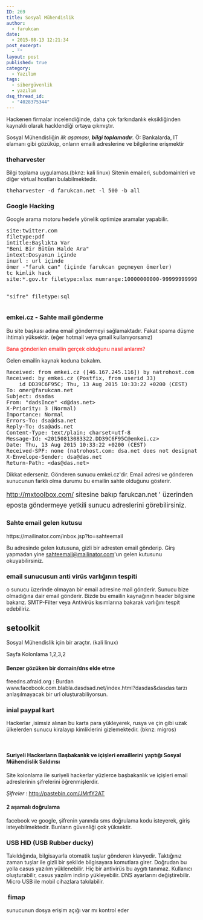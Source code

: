```yaml
---
ID: 269
title: Sosyal Mühendislik
author:
  - farukcan
date:
  - 2015-08-13 12:21:34
post_excerpt:
  - ""
layout: post
published: true
category:
  - Yazılım
tags:
  - sibergüvenlik
  - yazılım
dsq_thread_id:
  - "4028375344"
---
```


Hackenen firmalar incelendiğinde, daha çok farkındanlık eksikliğinden kaynaklı olarak hacklendiği ortaya çıkmıştır.

Sosyal Mühendisliğin <em>ilk aşaması, <strong>bilgi toplamadır</strong>.</em>
Ö: Bankalarda, IT elamanı gibi gözüküp, onların emaili adreslerine ve bilgilerine erişmektir
<h3>theharvester</h3>
Bilgi toplama uygulaması.(bknz: kali linux) Sitenin emaileri, subdomainleri ve diğer virtual hostları bulabilmektedir.
<pre>theharvester -d farukcan.net -l 500 -b all</pre>
<h3>Google Hacking</h3>
Google arama motoru hedefe yönelik optimize aramalar yapabilir.
<pre>site:twitter.com
filetype:pdf
intitle:Başlıkta Var
"Beni Bir Bütün Halde Ara"
intext:Dosyanın içinde
inurl : url içinde
ömer -"faruk can" (içinde farukcan geçmeyen ömerler)
tc kimlik hack
site:*.gov.tr filetype:xlsx numrange:10000000000-99999999999

"sifre" filetype:sql</pre>
<h3>emkei.cz - Sahte mail gönderme</h3>
Bu site başkası adına email göndermeyi sağlamaktadır. Fakat spama düşme ihtimalı yüksektir. (eğer hotmail veya gmail kullanıyorsanız)

<span style="color: #ff0000">Bana gönderilen emailin gerçek olduğunu nasıl anlarım?</span>

Gelen emailin kaynak koduna bakalım.
<pre>Received: from emkei.cz ([46.167.245.116]) by natrohost.com with MailEnable ESMTP; Thu, 13 Aug 2015 11:38:45 +0300
Received: by emkei.cz (Postfix, from userid 33)
	id DD39C6F95C; Thu, 13 Aug 2015 10:33:22 +0200 (CEST)
To: omer@farukcan.net
Subject: dsadas
From: "dadsInce" &lt;d@das.net&gt;
X-Priority: 3 (Normal)
Importance: Normal
Errors-To: dsa@dsa.net
Reply-To: dsa@ads.net
Content-Type: text/plain; charset=utf-8
Message-Id: &lt;20150813083322.DD39C6F95C@emkei.cz&gt;
Date: Thu, 13 Aug 2015 10:33:22 +0200 (CEST)
Received-SPF: none (natrohost.com: dsa.net does not designate permitted sender hosts)
X-Envelope-Sender: dsa@das.net
Return-Path: &lt;das@das.net&gt;</pre>
Dikkat ederseniz. Gönderen sunucu emkei.cz'dir. Email adresi ve gönderen sunucunun farklı olma durumu bu emailin sahte olduğunu gösterir.

<span style="font-size: 17px;line-height: 1.6471">http://mxtoolbox.com/ sitesine bakıp farukcan.net ' üzerinden eposta göndermeye yetkili sunucu adreslerini görebilirsiniz.</span>
<h3>Sahte email gelen kutusu</h3>
https://mailinator.com/inbox.jsp?to=sahteemail

Bu adresinde gelen kutusuna, gizli bir adresten email gönderip. Girş yapmadan yine sahteemail@mailinator.com'un gelen kutusunu okuyabilirsiniz.
<h3>email sunucusun anti virüs varlığının tespiti</h3>
o sunucu üzerinde olmayan bir email adresine mail gönderir. Sunucu bize olmadığına dair email gönderir. Bizde bu emailin kaynağının header bilgisine bakarız. SMTP-Filter veya Antivirüs kısımlarına bakarak varlığını tespit edebiliriz.
<h2>setoolkit</h2>
Sosyal Mühendislik için bir araçtır. (kali linux)

Sayfa Kolonlama 1,2,3,2
<h4>Benzer gözüken bir domain/dns elde etme</h4>
freedns.afraid.org : Burdan www.facebook.com.blabla.dasdsad.net/index.html?dasdas&amp;dasdas tarzı anlaşılmayacak bir url oluşturabiliyorsun.
<h3>inial paypal kart</h3>
Hackerlar ,isimsiz alınan bu karta para yükleyerek, rusya ve çin gibi uzak ülkelerden sunucu kiralayıp kimliklerini gizlemektedir. (bknz: migros)

&nbsp;
<h4>Suriyeli Hackerların Başbakanlık ve içişleri emaillerini yaptığı Sosyal Mühendislik Saldırısı</h4>
Site kolonlama ile suriyeli hackerlar yüzlerce başbakanlık ve içişleri email adreslerinin şifrelerini öğrenmişlerdir.

<em>Şifreler</em> : http://pastebin.com/JMrfY2AT
<h4>2 aşamalı doğrulama</h4>
facebook ve google, şifrenin yanında sms doğrulama kodu isteyerek, giriş isteyebilmektedir. Bunların güvenliği çok yüksektir.
<h3>USB HID (USB Rubber ducky)</h3>
Takıldığında, bilgisayarla otomatik tuşlar gönderen klavyedir. Taktığınız zaman tuşlar ile gizli bir şekilde bilgisayara komutlara girer. Doğrudan bu yolla casus yazılım yüklenebilir. Hiç bir antivirüs bu aygıtı tanımaz. Kullanıcı oluşturabilir, casus yazılım indirip yükleyebilir. DNS ayarlarını değiştirebilir. Micro USB ile mobil cihazlara takılabilir.
<h3> fimap</h3>
sunucunun dosya erişim açığı var mı kontrol eder
